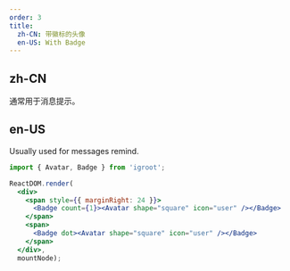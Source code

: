 ```yaml
---
order: 3
title:
  zh-CN: 带徽标的头像
  en-US: With Badge
---
```


## zh-CN

通常用于消息提示。

## en-US

Usually used for messages remind.

````jsx
import { Avatar, Badge } from 'igroot';

ReactDOM.render(
  <div>
    <span style={{ marginRight: 24 }}>
      <Badge count={1}><Avatar shape="square" icon="user" /></Badge>
    </span>
    <span>
      <Badge dot><Avatar shape="square" icon="user" /></Badge>
    </span>
  </div>,
  mountNode);
````
